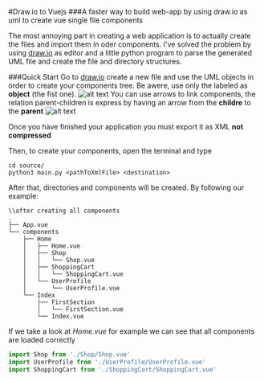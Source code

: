 #Draw.io to Vuejs
###A faster way to build web-app by using draw.io as uml to create vue single file components

The most annoying part in creating a web application is to actually create the files and import them in oder components. I've solved the problem by using [draw.io](https://www.draw.io) as editor and a little python program to parse the generated UML file and create the file and directory structures.

###Quick Start
Go to [draw.io](https://www.draw.io) create a new file and use the UML objects in order to create your components tree. Be awere, use only the labeled as **object** (the fist one).
![alt text](/Users/VaeVictis/PycharmProjects/drawIoToVuejs/images/object.png)
You can use arrows to link components, the relation parent-children is express by having an arrow from the **childre** to the **parent**
![alt text](/Users/VaeVictis/PycharmProjects/drawIoToVuejs/images/app_drawio.png)

Once you have finished your application you must export it as XML **not compressed**

Then, to create your components, open the terminal and type

```
cd source/
python3 main.py <pathToXmlFile> <destination>
```
After that, directories and components will be created. By following our example:

```
\\after creating all components
.
├── App.vue
└── components
    ├── Home
    │   ├── Home.vue
    │   ├── Shop
    │   │   └── Shop.vue
    │   ├── ShoppingCart
    │   │   └── ShoppingCart.vue
    │   └── UserProfile
    │       └── UserProfile.vue
    └── Index
        ├── FirstSection
        │   └── FirstSection.vue
        └── Index.vue
```

If we take a look at *Home.vue* for example we can see that all components are loaded correctly

```javascript
import Shop from './Shop/Shop.vue'
import UserProfile from './UserProfile/UserProfile.vue'
import ShoppingCart from './ShoppingCart/ShoppingCart.vue'
```
